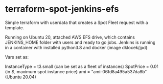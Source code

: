 <h1>terraform-spot-jenkins-efs</h1>

Simple terraform with userdata that creates a Spot Fleet request with a template.

Running on Ubuntu 20, attached AWS EFS drive, which contains JENKINS_HOME folder with users and ready to go jobs.
Jenkins is running in a container with installed python3.8 and docker (image dklocek/jpd)

Vars set as:

InstanceType = t3.small (can be set as a fleet of instances)
SpotPrice = 0.01 (in $, maximum spot instance price)
ami = "ami-06fd8a495a537da8b" (Ubuntu 20.04)


